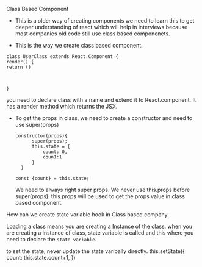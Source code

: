  Class Based Component

 - This is a older way of creating components we need to learn this to get deeper understanding of react
   which will help in interviews because most companies old code still use class based componenets.

 - This is the way we create class based component.

```
class UserClass extends React.Component {
render() {
return ()


    
}
```

you need to declare class with a name and extend it to React.component.
It has a render method which returns the JSX. 


- To get the props in class, we need to create a constructor and need to use super(props)
  ```
  constructor(props){
        super(props);
        this.state = {
            count: 0,
            coun1:1
        }
    }

  const {count} = this.state;

  ```
  We need to always right super props. We never use this.props before super(props).
  this.props will be used to get the props value in class based component.

How can we create state variable hook in Class based company.

Loading a class means you are creating a Instance of the class. when you are creating a instance of class, 
state variable is called and this where you need to declare the `state variable`.

to set the state, never update the state varibally directly.
this.setState({                
                count: this.state.count+1,
            })

  
